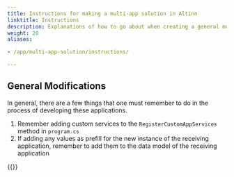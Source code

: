 ```yaml
---
title: Instructions for making a multi-app solution in Altinn
linktitle: Instructions
description: Explanations of how to go about when creating a general multi-app solution
weight: 20
aliases:

- /app/multi-app-solution/instructions/

---
```


## General Modifications

In general, there are a few things that one must remember to
do in the process of developing these applications.

1. Remember adding custom services to
   the `RegisterCustomAppServices` method in `program.cs`
2. If adding any values as prefill for the new instance of
   the receiving application, remember to add them to the
   data model of the receiving application

{{<children description="true" order="Trigger Application, Receiver Application"/>}}
